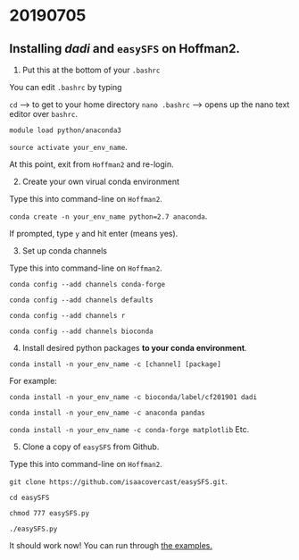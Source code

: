 # 20190705

## Installing *dadi* and `easySFS` on Hoffman2.

1. Put this at the bottom of your `.bashrc`

You can edit `.bashrc` by typing

`cd` --> to get to your home directory
`nano .bashrc` --> opens up the nano text editor over `bashrc`.

`module load python/anaconda3`

`source activate your_env_name`.

At this point, exit from `Hoffman2` and re-login.

2. Create your own virual conda environment

Type this into command-line on `Hoffman2`.

`conda create -n your_env_name python=2.7 anaconda`.

If prompted, type `y` and hit enter (means yes).

3. Set up conda channels

Type this into command-line on `Hoffman2`.

`conda config --add channels conda-forge`

`conda config --add channels defaults`

`conda config --add channels r`

`conda config --add channels bioconda`

4. Install desired python packages **to your conda environment**.

`conda install -n your_env_name -c [channel] [package]`

For example:

`conda install -n your_env_name -c bioconda/label/cf201901 dadi`

`conda install -n your_env_name -c anaconda pandas`

`conda install -n your_env_name -c conda-forge matplotlib` Etc.

5. Clone a copy of `easySFS` from Github.

Type this into command-line on `Hoffman2`.

`git clone https://github.com/isaacovercast/easySFS.git`.

`cd easySFS`

`chmod 777 easySFS.py`

`./easySFS.py`

It should work now! You can run through [the examples.](https://github.com/isaacovercast/easySFS)
